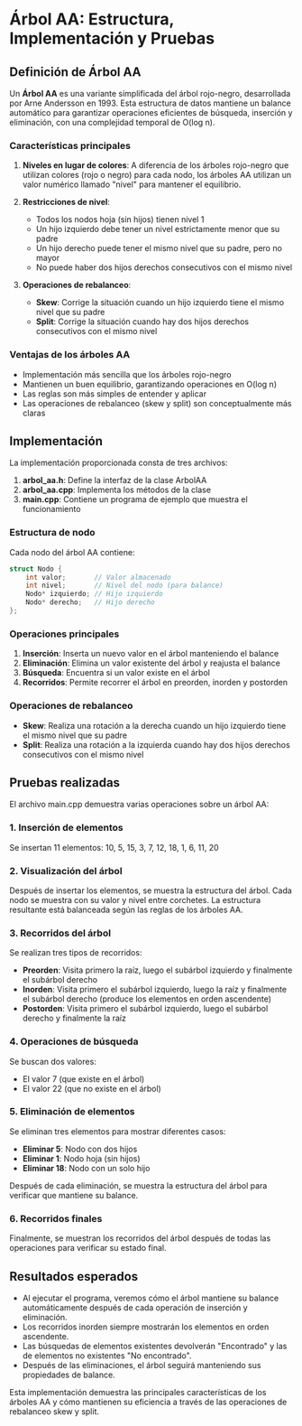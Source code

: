 # Árbol AA: Estructura, Implementación y Pruebas

## Definición de Árbol AA

Un **Árbol AA** es una variante simplificada del árbol rojo-negro, desarrollada por Arne Andersson en 1993. Esta estructura de datos mantiene un balance automático para garantizar operaciones eficientes de búsqueda, inserción y eliminación, con una complejidad temporal de O(log n).

### Características principales

1. **Niveles en lugar de colores**: A diferencia de los árboles rojo-negro que utilizan colores (rojo o negro) para cada nodo, los árboles AA utilizan un valor numérico llamado "nivel" para mantener el equilibrio.

2. **Restricciones de nivel**:
   - Todos los nodos hoja (sin hijos) tienen nivel 1
   - Un hijo izquierdo debe tener un nivel estrictamente menor que su padre
   - Un hijo derecho puede tener el mismo nivel que su padre, pero no mayor
   - No puede haber dos hijos derechos consecutivos con el mismo nivel

3. **Operaciones de rebalanceo**:
   - **Skew**: Corrige la situación cuando un hijo izquierdo tiene el mismo nivel que su padre
   - **Split**: Corrige la situación cuando hay dos hijos derechos consecutivos con el mismo nivel

### Ventajas de los árboles AA

- Implementación más sencilla que los árboles rojo-negro
- Mantienen un buen equilibrio, garantizando operaciones en O(log n)
- Las reglas son más simples de entender y aplicar
- Las operaciones de rebalanceo (skew y split) son conceptualmente más claras

## Implementación

La implementación proporcionada consta de tres archivos:

1. **arbol_aa.h**: Define la interfaz de la clase ArbolAA
2. **arbol_aa.cpp**: Implementa los métodos de la clase
3. **main.cpp**: Contiene un programa de ejemplo que muestra el funcionamiento

### Estructura de nodo

Cada nodo del árbol AA contiene:

```cpp
struct Nodo {
    int valor;       // Valor almacenado
    int nivel;       // Nivel del nodo (para balance)
    Nodo* izquierdo; // Hijo izquierdo
    Nodo* derecho;   // Hijo derecho
};
```

### Operaciones principales

1. **Inserción**: Inserta un nuevo valor en el árbol manteniendo el balance
2. **Eliminación**: Elimina un valor existente del árbol y reajusta el balance
3. **Búsqueda**: Encuentra si un valor existe en el árbol
4. **Recorridos**: Permite recorrer el árbol en preorden, inorden y postorden

### Operaciones de rebalanceo

- **Skew**: Realiza una rotación a la derecha cuando un hijo izquierdo tiene el mismo nivel que su padre
- **Split**: Realiza una rotación a la izquierda cuando hay dos hijos derechos consecutivos con el mismo nivel

## Pruebas realizadas

El archivo main.cpp demuestra varias operaciones sobre un árbol AA:

### 1. Inserción de elementos

Se insertan 11 elementos: 10, 5, 15, 3, 7, 12, 18, 1, 6, 11, 20

### 2. Visualización del árbol

Después de insertar los elementos, se muestra la estructura del árbol. Cada nodo se muestra con su valor y nivel entre corchetes. La estructura resultante está balanceada según las reglas de los árboles AA.

### 3. Recorridos del árbol

Se realizan tres tipos de recorridos:
- **Preorden**: Visita primero la raíz, luego el subárbol izquierdo y finalmente el subárbol derecho
- **Inorden**: Visita primero el subárbol izquierdo, luego la raíz y finalmente el subárbol derecho (produce los elementos en orden ascendente)
- **Postorden**: Visita primero el subárbol izquierdo, luego el subárbol derecho y finalmente la raíz

### 4. Operaciones de búsqueda

Se buscan dos valores:
- El valor 7 (que existe en el árbol)
- El valor 22 (que no existe en el árbol)

### 5. Eliminación de elementos

Se eliminan tres elementos para mostrar diferentes casos:
- **Eliminar 5**: Nodo con dos hijos
- **Eliminar 1**: Nodo hoja (sin hijos)
- **Eliminar 18**: Nodo con un solo hijo

Después de cada eliminación, se muestra la estructura del árbol para verificar que mantiene su balance.

### 6. Recorridos finales

Finalmente, se muestran los recorridos del árbol después de todas las operaciones para verificar su estado final.

## Resultados esperados

- Al ejecutar el programa, veremos cómo el árbol mantiene su balance automáticamente después de cada operación de inserción y eliminación.
- Los recorridos inorden siempre mostrarán los elementos en orden ascendente.
- Las búsquedas de elementos existentes devolverán "Encontrado" y las de elementos no existentes "No encontrado".
- Después de las eliminaciones, el árbol seguirá manteniendo sus propiedades de balance.

Esta implementación demuestra las principales características de los árboles AA y cómo mantienen su eficiencia a través de las operaciones de rebalanceo skew y split.
